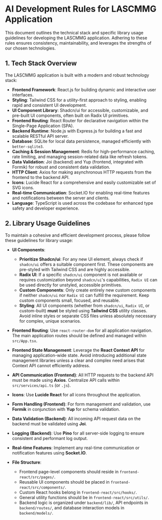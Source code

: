 # AI Development Rules for LASCMMG Application

This document outlines the technical stack and specific library usage guidelines for developing the LASCMMG application. Adhering to these rules ensures consistency, maintainability, and leverages the strengths of our chosen technologies.

## 1. Tech Stack Overview

The LASCMMG application is built with a modern and robust technology stack:

*   **Frontend Framework**: React.js for building dynamic and interactive user interfaces.
*   **Styling**: Tailwind CSS for a utility-first approach to styling, enabling rapid and consistent UI development.
*   **UI Component Library**: Shadcn/ui for accessible, customizable, and pre-built UI components, often built on Radix UI primitives.
*   **Frontend Routing**: React Router for declarative navigation within the Single-Page Application (SPA).
*   **Backend Runtime**: Node.js with Express.js for building a fast and scalable RESTful API server.
*   **Database**: SQLite for local data persistence, managed efficiently with `better-sqlite3`.
*   **Caching & Session Management**: Redis for high-performance caching, rate limiting, and managing session-related data like refresh tokens.
*   **Data Validation**: Joi (backend) and Yup (frontend, integrated with Formik) for robust and consistent data validation.
*   **HTTP Client**: Axios for making asynchronous HTTP requests from the frontend to the backend API.
*   **Icons**: Lucide React for a comprehensive and easily customizable set of SVG icons.
*   **Real-time Communication**: Socket.IO for enabling real-time features and notifications between the server and clients.
*   **Language**: TypeScript is used across the codebase for enhanced type safety and developer experience.

## 2. Library Usage Guidelines

To maintain a cohesive and efficient development process, please follow these guidelines for library usage:

*   **UI Components**:
    *   **Prioritize Shadcn/ui**: For any new UI element, always check if `shadcn/ui` offers a suitable component first. These components are pre-styled with Tailwind CSS and are highly accessible.
    *   **Radix UI**: If a specific `shadcn/ui` component is not available or requires customization beyond `shadcn/ui`'s capabilities, `Radix UI` can be used directly for unstyled, accessible primitives.
    *   **Custom Components**: Only create entirely new custom components if neither `shadcn/ui` nor `Radix UI` can fulfill the requirement. Keep custom components small, focused, and reusable.
    *   **Styling**: All UI components (whether from `shadcn/ui`, `Radix UI`, or custom-built) **must** be styled using **Tailwind CSS** utility classes. Avoid inline styles or separate CSS files unless absolutely necessary for complex, unique scenarios.

*   **Frontend Routing**: Use `react-router-dom` for all application navigation. The main application routes should be defined and managed within `src/App.tsx`.

*   **Frontend State Management**: Leverage the **React Context API** for managing application-wide state. Avoid introducing additional state management libraries unless a clear and complex need arises that Context API cannot efficiently address.

*   **API Communication (Frontend)**: All HTTP requests to the backend API must be made using **Axios**. Centralize API calls within `src/services/api.ts` (or `.js`).

*   **Icons**: Use **Lucide React** for all icons throughout the application.

*   **Form Handling (Frontend)**: For form management and validation, use **Formik** in conjunction with **Yup** for schema validation.

*   **Data Validation (Backend)**: All incoming API request data on the backend must be validated using **Joi**.

*   **Logging (Backend)**: Use **Pino** for all server-side logging to ensure consistent and performant log output.

*   **Real-time Features**: Implement any real-time communication or notification features using **Socket.IO**.

*   **File Structure**:
    *   Frontend page-level components should reside in `frontend-react/src/pages/`.
    *   Reusable UI components should be placed in `frontend-react/src/components/`.
    *   Custom React hooks belong in `frontend-react/src/hooks/`.
    *   General utility functions should be in `frontend-react/src/utils/`.
    *   Backend logic is organized under `backend/lib/`, API endpoints in `backend/routes/`, and database interaction models in `backend/models/`.